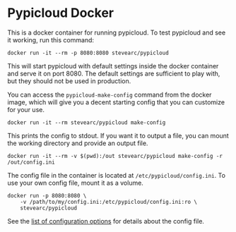 Pypicloud Docker
================

This is a docker container for running pypicloud. To test pypicloud and see it
working, run this command:

```
docker run -it --rm -p 8080:8080 stevearc/pypicloud
```

This will start pypicloud with default settings inside the docker container and
serve it on port 8080. The default settings are sufficient to play with, but
they should not be used in production.

You can access the `pypicloud-make-config` command from the docker image, which
will give you a decent starting config that you can customize for your use.

```
docker run -it --rm stevearc/pypicloud make-config
```

This prints the config to stdout. If you want it to output a file, you can mount
the working directory and provide an output file.

```
docker run -it --rm -v $(pwd):/out stevearc/pypicloud make-config -r /out/config.ini
```

The config file in the container is located at `/etc/pypicloud/config.ini`. To
use your own config file, mount it as a volume.

```
docker run -p 8080:8080 \
    -v /path/to/my/config.ini:/etc/pypicloud/config.ini:ro \
    stevearc/pypicloud
```

See the [list of configuration
options](http://pypicloud.readthedocs.org/en/latest/topics/configuration.html)
for details about the config file.
